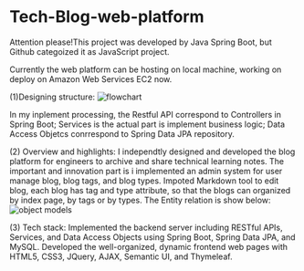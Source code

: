 # Tech-Blog-web-platform
Attention please!This project was developed by Java Spring Boot, but Github categoized it as JavaScript project.

Currently the web platform can be hosting on local machine, working on deploy on Amazon Web Services EC2 now.

(1)Designing structure:
   ![flowchart](https://user-images.githubusercontent.com/17009429/65742065-73498580-e0a3-11e9-85c4-ec0303955611.PNG) 
    
   In my inplement processing, the Restful API correspond to Controllers in Spring Boot; Services is the actual part is implement business logic; Data Access Objetcs conrrespond to Spring Data JPA repository.

(2) Overview and highlights:
    I independtly designed and developed the blog platform for engineers to archive and share technical learning notes. The important and innovation part is i implemented an admin system for user manage blog, blog tags, and blog types. Impoted Markdown tool to edit blog, each blog has tag and type attribute, so that the blogs can organized by index page, by tags or by types.
    The Entity relation is show below:
  ![object models](https://user-images.githubusercontent.com/17009429/65742730-45b20b80-e0a6-11e9-959e-65fb666ee6ae.PNG) 

(3) Tech stack:
   Implemented the backend server including RESTful APIs, Services, and Data Access Objects using Spring Boot, Spring Data JPA, and MySQL.
   Developed the well-organized, dynamic frontend web pages with HTML5, CSS3, JQuery, AJAX, Semantic UI, and Thymeleaf.
    
